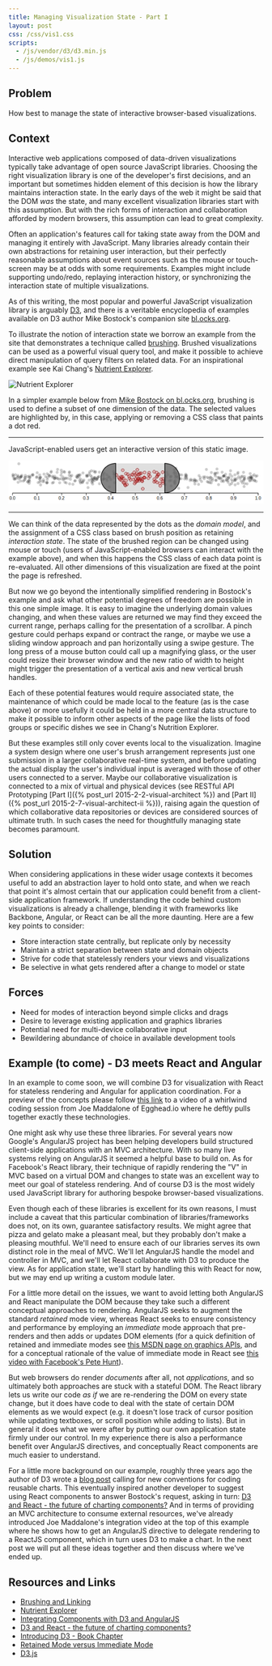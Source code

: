 ```yaml
---
title: Managing Visualization State - Part I
layout: post
css: /css/vis1.css
scripts:
  - /js/vendor/d3/d3.min.js
  - /js/demos/vis1.js
---
```


## Problem

How best to manage the state of interactive browser-based visualizations.

## Context

Interactive web applications composed of data-driven visualizations typically take advantage of open source JavaScript libraries. Choosing the right visualization library is one of the developer's first decisions, and an important but sometimes hidden element of this decision is how the library maintains interaction state. In the early days of the web it might be said that the DOM *was* the state, and many excellent visualization libraries start with this assumption. But with the rich forms of interaction and collaboration afforded by modern browsers, this assumption can lead to great complexity.

Often an application's features call for taking state away from the DOM and managing it entirely with JavaScript. Many libraries already contain their own abstractions for retaining user interaction, but their perfectly reasonable assumptions about event sources such as the mouse or touch-screen may be at odds with some requirements. Examples might include supporting undo/redo, replaying interaction history, or synchronizing the interaction state of multiple visualizations.

As of this writing, the most popular and powerful JavaScript visualization library is arguably [D3](http://d3js.org/), and there is a veritable encyclopedia of examples available on D3 author Mike Bostock's companion site [bl.ocks.org](http://bl.ocks.org/mbostock).

To illustrate the notion of interaction state we borrow an example from the site that demonstrates a technique called <a href="http://www.infovis-wiki.net/index.php?title=Linking_and_Brushing" target="_">brushing</a>. Brushed visualizations can be used as a powerful visual query tool, and make it possible to achieve direct manipulation of query filters on related data. For an inspirational example see Kai Chang's <a href="http://bl.ocks.org/syntagmatic/3150059" target="_">Nutrient Explorer</a>.

![Nutrient Explorer]({{site.url}}/img/nutrient_explorer.png)

In a simpler example below from <a href="http://bl.ocks.org/mbostock/6498000" target="_">Mike Bostock on bl.ocks.org</a>, brushing is used to define a subset of one dimension of the data. The selected values are highlighted by, in this case, applying or removing a CSS class that paints a dot red.

<div id="vis1">
  <noscript>
    <hr>
    <p>JavaScript-enabled users get an interactive version of this static image.</p>
    <img src="/img/vis1.png" alt="D3 Brush Example">
    <hr>
  </noscript>
</div>

We can think of the data represented by the dots as the *domain model*, and the assignment of a CSS class based on brush position as retaining *interaction state*. The state of the brushed region can be changed using mouse or touch (users of JavaScript-enabled browsers can interact with the example above), and when this happens the CSS class of each data point is re-evaluated. All other dimensions of this visualization are fixed at the point the page is refreshed.

But now we go beyond the intentionally simplified rendering in Bostock's example and ask what other potential degrees of freedom are possible in this one simple image. It is easy to imagine the underlying domain values changing, and when these values are returned we may find they exceed the current range, perhaps calling for the presentation of a scrollbar. A pinch gesture could perhaps expand or contract the range, or maybe we use a sliding window approach and pan horizontally using a swipe gesture. The long press of a mouse button could call up a magnifying glass, or the user could resize their browser window and the new ratio of width to height might trigger the presentation of a vertical axis and new vertical brush handles.

Each of these potential features would require associated state, the maintenance of which could be made local to the feature (as is the case above) or more usefully it could be held in a more central data structure to make it possible to inform other aspects of the page like the lists of food groups or specific dishes we see in Chang's Nutrition Explorer.

But these examples still only cover events local to the visualization. Imagine a system design where one user's brush arrangement represents just one submission in a larger collaborative real-time system, and before updating the actual display the user's individual input is averaged with those of other users connected to a server. Maybe our collaborative visualization is connected to a mix of virtual and physical devices (see RESTful API Prototyping [Part I]({% post_url 2015-2-2-visual-architect %}) and [Part II]({% post_url 2015-2-7-visual-architect-ii %})), raising again the question of which collaborative data repositories or devices are considered sources of ultimate truth. In such cases the need for thoughtfully managing state becomes paramount.

## Solution

When considering applications in these wider usage contexts it becomes useful to add an abstraction layer to hold onto state, and when we reach that point it's almost certain that our application could benefit from a client-side application framework. If understanding the code behind custom visualizations is already a challenge, blending it with frameworks like Backbone, Angular, or React can be all the more daunting. Here are a few key points to consider:

* Store interaction state centrally, but replicate only by necessity
* Maintain a strict separation between state and domain objects
* Strive for code that statelessly renders your views and visualizations
* Be selective in what gets rendered after a change to model or state

## Forces

* Need for modes of interaction beyond simple clicks and drags
* Desire to leverage existing application and graphics libraries
* Potential need for multi-device collaborative input
* Bewildering abundance of choice in available development tools

## Example (to come) - D3 meets React and Angular

In an example to come soon, we will combine D3 for visualization with React for stateless rendering and Angular for application coordination. For a preview of the concepts please follow [this link](https://egghead.io/lessons/integrating-components-with-d3-and-angularjs) to a video of a whirlwind coding session from Joe Maddalone of Egghead.io where he deftly pulls together exactly these technologies.

One might ask why use these three libraries. For several years now Google's AngularJS project has been helping developers build structured client-side applications with an MVC architecture. With so many live systems relying on AngularJS it seemed a helpful base to build on. As for Facebook's React library, their technique of rapidly rendering the "V" in MVC based on a virtual DOM and changes to state was an excellent way to meet our goal of stateless rendering. And of course D3 is the most widely used JavaScript library for authoring bespoke browser-based visualizations.

Even though each of these libraries is excellent for its own reasons, I must include a caveat that this particular combination of libraries/frameworks does not, on its own, guarantee satisfactory results. We might agree that pizza and gelato make a pleasant meal, but they probably don't make a pleasing mouthful. We'll need to ensure each of our libraries serves its own distinct role in the meal of MVC. We'll let AngularJS handle the model and controller in MVC, and we'll let React collaborate with D3 to produce the view. As for application state, we'll start by handling this with React for now, but we may end up writing a custom module later.

For a little more detail on the issues, we want to avoid letting both AngularJS and React manipulate the DOM because they take such a different conceptual approaches to rendering. AngularJS seeks to augment the standard *retained* mode view, whereas React seeks to ensure consistency and performance by employing an *immediate* mode approach that pre-renders and then adds or updates DOM elements (for a quick definition of retained and immediate modes see <a href="https://msdn.microsoft.com/en-us/library/windows/desktop/ff684178(v=vs.85).aspx" target="_">this MSDN page on graphics APIs</a>, and for a conceptual rationale of the value of immediate mode in React see <a href="http://vimeo.com/108801879" target="_">this video with Facebook's Pete Hunt</a>).

But web browsers do render *documents* after all, not *applications*, and so ultimately both approaches are stuck with a stateful DOM. The React library lets us write our code *as if* we are re-rendering the DOM on every state change, but it does have code to deal with the state of certain DOM elements as we would expect (e.g. it doesn't lose track of cursor position while updating textboxes, or scroll position while adding to lists). But in general it does what we were after by putting our own application state firmly under our control. In my experience there is also a performance benefit over AngularJS directives, and conceptually React components are much easier to understand.

For a little more background on our example, roughly three years ago the author of D3 wrote a [blog post](http://bost.ocks.org/mike/chart/) calling for new conventions for coding reusable charts. This eventually inspired another developer to suggest using React components to answer Bostock's request, asking in turn: [D3 and React - the future of charting components?](http://10consulting.com/2014/02/19/d3-plus-reactjs-for-charting/) And in terms of providing an MVC architecture to consume external resources, we've already introduced Joe Maddalone's integration video at the top of this example where he shows how to get an AngularJS directive to delegate rendering to a ReactJS component, which in turn uses D3 to make a chart. In the next post we will put all these ideas together and then discuss where we've ended up.

<!---
Discuss the need to understand the value of visualization lifecycle and *Immediate* vs *Retained* Mode rendering.
Honourable mention: The Guardian's [Ractive.js](http://www.ractivejs.org/) library.
-->

## <a name="Resources"></a>Resources and Links

* [Brushing and Linking](http://www.infovis-wiki.net/index.php?title=Linking_and_Brushing)
* [Nutrient Explorer](http://bl.ocks.org/syntagmatic/3150059)
* [Integrating Components with D3 and AngularJS](https://egghead.io/lessons/integrating-components-with-d3-and-angularjs)
* [D3 and React - the future of charting components?](http://10consulting.com/2014/02/19/d3-plus-reactjs-for-charting/)
* [Introducing D3 - Book Chapter](http://chimera.labs.oreilly.com/books/1230000000345/ch02.html)
* [Retained Mode versus Immediate Mode](https://msdn.microsoft.com/en-us/library/windows/desktop/ff684178(v=vs.85).aspx)
* [D3.js](http://d3js.org/)

<!---
* [Ractive.js](http://www.ractivejs.org/)
* [Crossfilter](http://square.github.io/crossfilter/)
-->
